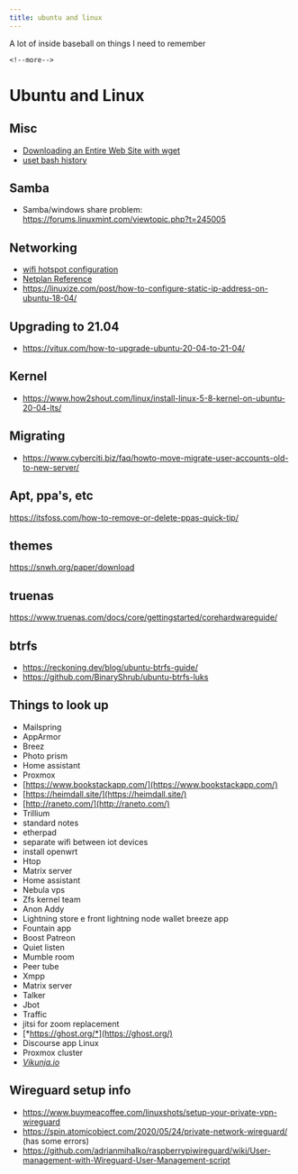 ```yaml
---
title: ubuntu and linux
---
```


A lot of inside baseball on things I need to remember

```{=html}
<!--more-->
```
# Ubuntu and Linux

## Misc

-   [Downloading an Entire Web Site with wget](https://www.linuxjournal.com/content/downloading-entire-web-site-wget)
-   [uset bash history](https://www.cyberciti.biz/faq/clear-the-shell-history-in-ubuntu-linux/)

## Samba

-   Samba/windows share problem: <https://forums.linuxmint.com/viewtopic.php?t=245005>

## Networking

-   [wifi hotspot configuration](https://askubuntu.com/questions/1230690/wifi-hotspot-option-disabled-after-upgrade-to-ubuntu-20-04)
-   [Netplan Reference](https://netplan.io/reference/)
-   <https://linuxize.com/post/how-to-configure-static-ip-address-on-ubuntu-18-04/>

## Upgrading to 21.04

-   <https://vitux.com/how-to-upgrade-ubuntu-20-04-to-21-04/>

## Kernel

-   <https://www.how2shout.com/linux/install-linux-5-8-kernel-on-ubuntu-20-04-lts/>

## Migrating

-   <https://www.cyberciti.biz/faq/howto-move-migrate-user-accounts-old-to-new-server/>

## Apt, ppa's, etc

<https://itsfoss.com/how-to-remove-or-delete-ppas-quick-tip/>

## themes

https://snwh.org/paper/download

## truenas

<https://www.truenas.com/docs/core/gettingstarted/corehardwareguide/>

## btrfs

* <https://reckoning.dev/blog/ubuntu-btrfs-guide/>
* <https://github.com/BinaryShrub/ubuntu-btrfs-luks>

## Things to look up

-   Mailspring
-   AppArmor
-   Breez
-   Photo prism
-   Home assistant
-   Proxmox
-   [https://www.bookstackapp.com/](https://www.bookstackapp.com/)
-   [https://heimdall.site/](https://heimdall.site/)
-   [http://raneto.com/](http://raneto.com/)
-   Trillium
-   standard notes
-   etherpad
-   separate wifi between iot devices
-   install openwrt
-   Htop
-   Matrix server
-   Home assistant
-   Nebula vps
-   Zfs kernel team
-   Anon Addy
-   Lightning store e front lightning node wallet breeze app
-   Fountain app
-   Boost Patreon
-   Quiet listen
-   Mumble room
-   Peer tube
-   Xmpp
-   Matrix server
-   Talker
-   Jbot
-   Traffic
- jitsi for zoom replacement
- [*https://ghost.org/*](https://ghost.org/)
- Discourse app Linux
- Proxmox cluster
- [*Vikunja.io*](http://vikunja.io)

## Wireguard setup info


* <https://www.buymeacoffee.com/linuxshots/setup-your-private-vpn-wireguard>
* <https://spin.atomicobject.com/2020/05/24/private-network-wireguard/> (has some errors)
* <https://github.com/adrianmihalko/raspberrypiwireguard/wiki/User-management-with-Wireguard-User-Management-script>
